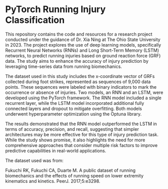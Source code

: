 # PyTorch Running Injury Classification

This repository contains the code and resources for a research project conducted under the guidance of Dr. Xia Ning at The Ohio State University in 2023. The project explores the use of deep learning models, specifically Recurrent Neural Networks (RNNs) and Long Short-Term Memory (LSTM) networks, to predict running injuries based on ground reaction force (GRF) data. The study aims to enhance the accuracy of injury prediction by leveraging time-series data from running biomechanics.

The dataset used in this study includes the x-coordinate vector of GRFs collected during foot strikes, represented as sequences of 9,000 data points. These sequences were labeled with binary indicators to mark the occurrence or absence of injuries. Two models, an RNN and an LSTM, were developed using the PyTorch framework. The RNN model included a single recurrent layer, while the LSTM model incorporated additional fully connected layers and dropout to mitigate overfitting. Both models underwent hyperparameter optimization using the Optuna library.

The results demonstrated that the RNN model outperformed the LSTM in terms of accuracy, precision, and recall, suggesting that simpler architectures may be more effective for this type of injury prediction task. While the study shows promise, it also highlights the need for more comprehensive approaches that consider multiple risk factors to improve predictive capabilities in real-world applications.

The dataset used was from: 

Fukuchi RK, Fukuchi CA, Duarte M. A public dataset of running biomechanics and the effects of running speed 
on lower extremity kinematics and kinetics. PeerJ. 2017;5:e3298. 
